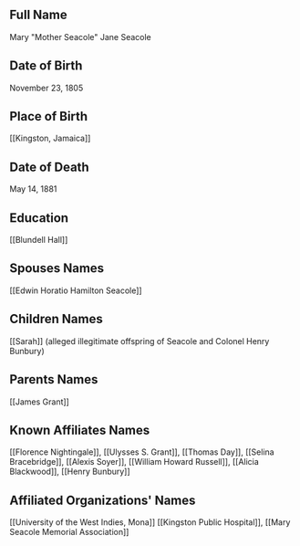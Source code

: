 ## Full Name
Mary "Mother Seacole" Jane Seacole

## Date of Birth
November 23, 1805

## Place of Birth
[[Kingston, Jamaica]]

## Date of Death
May 14, 1881

## Education
[[Blundell Hall]]

## Spouses Names
[[Edwin Horatio Hamilton Seacole]]

## Children Names
[[Sarah]] (alleged illegitimate offspring of Seacole and Colonel Henry Bunbury)

## Parents Names
[[James Grant]]

## Known Affiliates Names
[[Florence Nightingale]], [[Ulysses S. Grant]], [[Thomas Day]], [[Selina Bracebridge]], [[Alexis Soyer]], [[William Howard Russell]], [[Alicia Blackwood]], [[Henry Bunbury]]

## Affiliated Organizations' Names
[[University of the West Indies, Mona]] [[Kingston Public Hospital]], [[Mary Seacole Memorial Association]]
